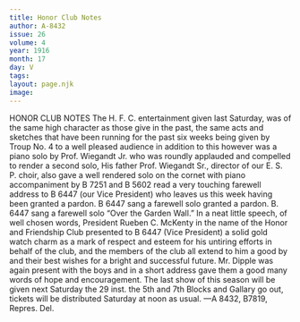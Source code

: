 ```yaml
---
title: Honor Club Notes
author: A-8432 
issue: 26
volume: 4
year: 1916
month: 17
day: V
tags:
layout: page.njk
image:
---
```

HONOR CLUB NOTES      The H. F. C. entertainment given last Saturday, was of the same high character as those give in the past, the same acts and sketches that have been running for the past six weeks being given by Troup No. 4 to a well pleased audience in addition to this however was a piano solo by Prof. Wiegandt Jr. who was roundly applauded and compelled to render a second solo, His father Prof. Wiegandt Sr., director of our E. S. P. choir, also gave a well rendered solo on the cornet with piano accompaniment by B 7251 and B 5602 read a very touching farewell address to B 6447 (our Vice President) who leaves us this week having been granted a pardon. B 6447 sang a farewell solo granted a pardon. B. 6447 sang a farewell solo “Over the Garden Wall.” In a neat little speech, of well chosen words, President Rueben C. McKenty in the name of the Honor and Friendship Club presented to B 6447 (Vice President) a solid gold watch charm as a mark of respect and esteem for his untiring efforts in behalf of the club, and the members of the club all extend to him a good by and their best wishes for a bright and successful future. Mr. Dipple was again present with the boys and in a short address gave them a good many words of hope and encouragement.       The last show of this season will be given next Saturday the 29 inst. the 5th and 7th Blocks and Gallary go out, tickets will be distributed Saturday at noon as usual.    —A 8432, B7819, Repres. Del.   




